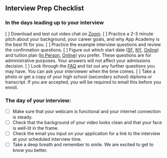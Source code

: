 ## Interview Prep Checklist

### In the days leading up to your interview

[ ] Download and test out video chat on [Zoom][zoom]. 
[ ] Practice a 2-3 minute pitch about your background, your career goals, and why App Academy is the best fit for you.
[ ] Practice the example interview questions and review the confirmation questions.
[ ] Figure out which start date ([SF][sf], [NY][ny], [Online][online]) and tuition plan ([In Person][in-person-tuition], [Online][online-tuition]) you prefer. These questions are for administrative purposes. Your answers will not affect your admissions decision.
[ ] Look through the [FAQ][faq] and list out any further questions you may have. You can ask your interviewer when the time comes.
[ ] Take a photo or get a copy of your high school (secondary school) diploma or transcript. If you are accepted, you will be required to email this before you enroll.


### The day of your interview:

* [ ] Make sure that your webcam is functional and your internet connection is steady.
* [ ] Check that the background of your video looks clean and that your face is well-lit in the frame.
* [ ] Check the email you input on your application for a link to the interview at your scheduled interview time.
* [ ] Take a deep breath and remember to smile. We are excited to get to know you better.

[zoom]: www.zoom.us
[sf]: https://www.appacademy.io/immersive/dates?location=san-francisco
[ny]: https://www.appacademy.io/immersive/dates?location=new-york-city
[online]: https://www.appacademy.io/immersive/dates?location=online
[in-person-tuition]: https://s3-us-west-1.amazonaws.com/appacademy.io/Tuition+Plans.pdf
[online-tuition]: https://appacademy.zendesk.com/hc/en-us/articles/360010568013-What-is-the-cost-of-the-Full-Time-Plan-What-payment-options-do-I-have-
[faq]: https://appacademy.zendesk.com/hc/en-us/categories/202737947-Full-Time-Immersive
